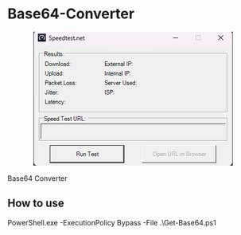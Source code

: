 # Base64-Converter
<p align="center">
  <img src="https://github.com/Tachaeon/Lightweight-Speedtest.net/blob/main/images/screengrab.png" />
</p>

Base64 Converter

## How to use
PowerShell.exe -ExecutionPolicy Bypass -File .\Get-Base64.ps1